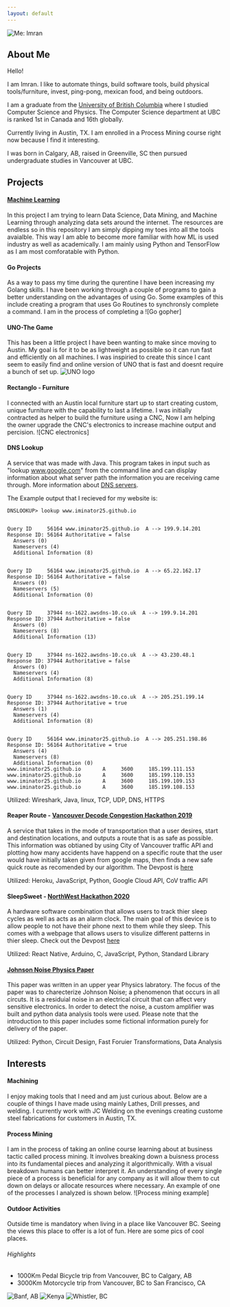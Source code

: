 ```yaml
---
layout: default
---
```


![Me: Imran](/assets/images/Imey.jpg)


## About Me

Hello! 

I am Imran. I like to automate things, build software tools, build physical tools/furniture, invest, ping-pong, mexican food, and being outdoors. 


I am a graduate from the [University of British Columbia](https://www.ubc.ca/) where I studied Computer Science and Physics. The Computer Science department at UBC is ranked 1st in Canada and 16th globally.

Currently living in Austin, TX. I am enrolled in a Process Mining course right now because I find it interesting. 

I was born in Calgary, AB, raised in Greenville, SC then pursued undergraduate studies in Vancouver at UBC.  

## Projects

#### [Machine Learning](https://github.com/iminator25/TensorFlow)
In this project I am trying to learn Data Science, Data Mining, and Machine Learning through analyzing data sets around the internet. The resources are endless so in this repository I am simply dipping my toes into all the tools avaialble. This way I am able to become more familiar with how ML is used industry as well as academically. I am mainly using Python and TensorFlow as I am most comforatable with Python. 

#### Go Projects
As a way to pass my time during the qurentine I have been increasing my Golang skills. I have been working through a couple of programs to gain a better understanding on the advantages of using Go. Some examples of this include creating a program that uses Go Routines to synchronsly complete a command. I am in the process of completing a 
![Go gopher]

#### UNO-The Game
This has been a little project I have been wanting to make since moving to Austin. My goal is for it to be as lightweight as possible so it can run fast and efficiently on all machines. I was inspiried to create this since I cant seem to easily find and online version of UNO that is fast and doesnt require a bunch of set up. 
![UNO logo](./UNO_Logo.svg)

#### Rectanglo - Furniture
I connected with an Austin local furniture start up to start creating custom, unique furniture with the capability to last a lifetime. I was initially contracted as helper to build the furniture using a CNC, Now I am helping the owner upgrade the CNC's electronics to increase machine output and percision. 
![CNC electronics]


#### DNS Lookup 
A service that was made with Java. This program takes in input such as "lookup www.google.com" from the command line and can display information about what server path the information you are receiving came through. More information about [DNS servers](https://en.wikipedia.org/wiki/Domain_Name_System). 

The Example output that I recieved for my website is: 
```
DNSLOOKUP> lookup www.iminator25.github.io


Query ID     56164 www.iminator25.github.io  A --> 199.9.14.201
Response ID: 56164 Authoritative = false
  Answers (0)
  Nameservers (4)
  Additional Information (8)


Query ID     56164 www.iminator25.github.io  A --> 65.22.162.17
Response ID: 56164 Authoritative = false
  Answers (0)
  Nameservers (5)
  Additional Information (0)


Query ID     37944 ns-1622.awsdns-10.co.uk  A --> 199.9.14.201
Response ID: 37944 Authoritative = false
  Answers (0)
  Nameservers (8)
  Additional Information (13)


Query ID     37944 ns-1622.awsdns-10.co.uk  A --> 43.230.48.1
Response ID: 37944 Authoritative = false
  Answers (0)
  Nameservers (4)
  Additional Information (8)


Query ID     37944 ns-1622.awsdns-10.co.uk  A --> 205.251.199.14
Response ID: 37944 Authoritative = true
  Answers (1)
  Nameservers (4)
  Additional Information (8)


Query ID     56164 www.iminator25.github.io  A --> 205.251.198.86
Response ID: 56164 Authoritative = true
  Answers (4)
  Nameservers (8)
  Additional Information (0)
www.iminator25.github.io       A     3600     185.199.111.153
www.iminator25.github.io       A     3600     185.199.110.153
www.iminator25.github.io       A     3600     185.199.109.153
www.iminator25.github.io       A     3600     185.199.108.153 
```
Utilized: Wireshark, Java, linux, TCP, UDP, DNS, HTTPS

#### Reaper Route - [Vancouver Decode Congestion Hackathon 2019](https://vancouver.ca/streets-transportation/decode-congestion-hackathon.aspx)
A service that takes in the mode of transportation that a user desires, start and destination locations, and outputs a route that is as safe as possible. This information was obtianed by using City of Vancouver traffic API and plotting how many accidents have happend on a specific route that the user would have initially taken given from google maps, then finds a new safe quick route as recomended by our algorithm. The Devpost is [here](https://devpost.com/software/sleep-sweet-uqtnox)

Utilized: Heroku, JavaScript, Python, Google Cloud API, CoV traffic API

#### SleepSweet - [NorthWest Hackathon 2020](https://www.nwhacks.io/)
A hardware software combination that allows users to track thier sleep cycles as well as acts as an alarm clock. The main goal of this device is to allow people to not have their phone next to them while they sleep. This comes with a webpage that allows users to visulize different patterns in thier sleep. Check out the Devpost [here](https://devpost.com/software/sleep-sweet)

Utilized: React Native, Arduino, C, JavaScript, Python, Standard Library

#### [Johnson Noise Physics Paper](./Imey_s_Lab_1_Report.pdf)
This paper was written in an upper year Physics labratory. The focus of the paper was to charecterize Johnson Noise; a phenomenon that occurs in all circuts. It is a residuial noise in an electrical circuit that can affect very sensitive electronics. In order to detect the noise, a custom amplifier was built and python data analysis tools were used. Please note that the introduction to this paper includes some fictional information purely for delivery of the paper. 

Utilized: Python, Circuit Design, Fast Foruier Transformations, Data Analysis

## Interests

#### Machining

I enjoy making tools that I need and am just curious about. Below are a couple of things I have made using mainly Lathes, Drill presses, and welding. I currently work with JC Welding on the evenings creating custome steel fabrications for customers in Austin, TX. 

#### Process Mining

I am in the process of taking an online course learning about at business tactic called process mining. It involves breaking down a buisness process into its fundamental pieces and analyzing it algorithmically. With a visual breakdown humans can better interpret it. An understanding of every single piece of a process is beneficial for any company as it will allow them to cut down on delays or allocate resources where necessary. An example of one of the processes I analyzed is shown below.
![Process mining example]

#### Outdoor Activities

Outside time is mandatory when living in a place like Vancouver BC. Seeing the views this place to offer is a lot of fun. Here are some pics of cool places.

###### Highlights
- 1000Km Pedal Bicycle trip from Vancouver, BC to Calgary, AB
- 3000Km Motorcycle trip from Vancouver, BC to San Francisco, CA


![Banf, AB](/assets/images/banf1.jpg)
![Kenya](/assets/images/Lion.JPG)
![Whistler, BC](/assets/images/ski1.jpeg)





